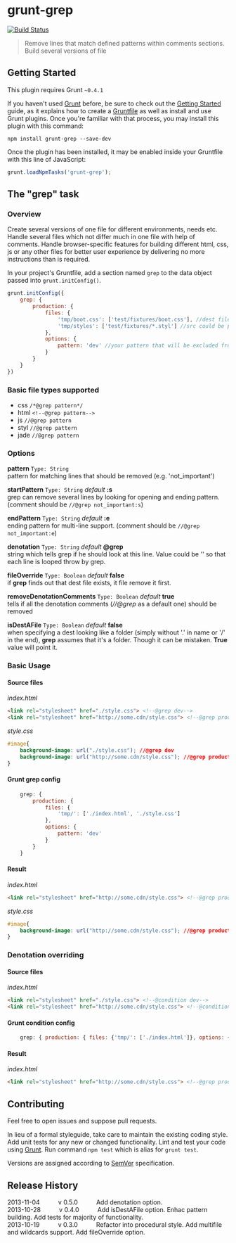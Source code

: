 # grunt-grep
[![Build Status](https://travis-ci.org/msemenistyi/grunt-grep.png)](https://travis-ci.org/msemenistyi/grunt-grep)

> Remove lines that match defined patterns within comments sections. Build several versions of file 

## Getting Started
This plugin requires Grunt `~0.4.1`

If you haven't used [Grunt](http://gruntjs.com/) before, be sure to check out the [Getting Started](http://gruntjs.com/getting-started) guide, as it explains how to create a [Gruntfile](http://gruntjs.com/sample-gruntfile) as well as install and use Grunt plugins. Once you're familiar with that process, you may install this plugin with this command:

```shell
npm install grunt-grep --save-dev
```

Once the plugin has been installed, it may be enabled inside your Gruntfile with this line of JavaScript:

```js
grunt.loadNpmTasks('grunt-grep');
```

## The "grep" task

### Overview
Create several versions of one file for different environments, needs etc. Handle several files which not differ much in one file with help of comments. 
Handle browser-specific features for building different html, css, js or any other files for better user experience by delivering no more instructions than is required. 

In your project's Gruntfile, add a section named `grep` to the data object passed into `grunt.initConfig()`.

```js
grunt.initConfig({
	grep: {
		production: {
			files: {
				'tmp/boot.css': ['test/fixtures/boot.css'], //dest file with lines matching pattern excluded: src files
				'tmp/styles': ['test/fixtures/*.styl'] //src could be presented as a wildcard, new files with corresponding names will be created in the dest folder
			},
			options: {
				pattern: 'dev' //your pattern that will be excluded from file
			}
		}
	}
})
```

### Basic file types supported
+ css `/*@grep pattern*/`
+ html `<!--@grep pattern-->`
+ js `//@grep pattern`
+ styl `//@grep pattern`
+ jade `//@grep pattern`

### Options
**pattern**
`Type: String`  
pattern for matching lines that should be removed (e.g. 'not_important')

**startPattern** `Type: String` *default* **:s**  
grep can remove several lines by looking for opening and ending pattern. (comment should be `//@grep not_important:s`)

**endPattern** `Type: String` *default* **:e**  
ending pattern for multi-line support. (comment should be `//@grep not_important:e`)

**denotation** `Type: String` *default* **@grep**  
string which tells grep if he should look at this line. Value could be '' so that each line is looped throw by grep. 

**fileOverride** `Type: Boolean` *default* **false**  
if **grep** finds out that dest file exists, it file remove it first.  

**removeDenotationComments** `Type: Boolean` *default* **true**  
tells if all the denotation comments (*//@grep* as a default one) should be removed

**isDestAFile** `Type: Boolean` *default* **false**   
when specifying a dest looking like a folder (simply without '.' in name or '/' in the end), **grep** assumes that it's a folder. Though
it can be mistaken. **True** value will point it.

### Basic Usage

#### Source files
*index.html*
```html
<link rel="stylesheet" href="./style.css"> <!--@grep dev-->
<link rel="stylesheet" href="http://some.cdn/style.css"> <!--@grep production-->
```
*style.css*
```css
#image{
	background-image: url("./style.css"); //@grep dev
	background-image: url("http://some.cdn/style.css"); //@grep production
}
```

#### Grunt grep config
```js
	grep: {
		production: {
			files: {
				'tmp/': ['./index.html', './style.css']
			},
			options: {
				pattern: 'dev'
			}
		}
	}
```

#### Result
*index.html*
```html
<link rel="stylesheet" href="http://some.cdn/style.css"> <!--@grep production-->
```
*style.css*
```css
#image{
	background-image: url("http://some.cdn/style.css"); //@grep production
}
```

### Denotation overriding

#### Source files
*index.html*
```html
<link rel="stylesheet" href="./style.css"> <!--@condition dev-->
<link rel="stylesheet" href="http://some.cdn/style.css"> <!--@condition production-->
```

#### Grunt condition config
```js
	grep: { production: { files: {'tmp/': ['./index.html']}, options: {pattern: 'dev', denotation: '@condition'}}}
```

#### Result
*index.html*
```html
<link rel="stylesheet" href="http://some.cdn/style.css"> <!--@grep production-->
```
## Contributing
Feel free to open issues and suppose pull requests.

In lieu of a formal styleguide, take care to maintain the existing coding style. Add unit tests for any new or changed functionality. Lint and test your code using [Grunt](http://gruntjs.com/). Run command `npm test` which is alias for `grunt test`.

Versions are assigned according to [SemVer](http://semver.org/) specification. 

## Release History

2013-11-04   v 0.5.0   Add denotation option.  
2013-10-28   v 0.4.0   Add isDestAFile option. Enhac pattern building. Add tests for majority of functionality.  
2013-10-19   v 0.3.0   Refactor into procedural style. Add multifile and wildcards support. Add fileOverride option.